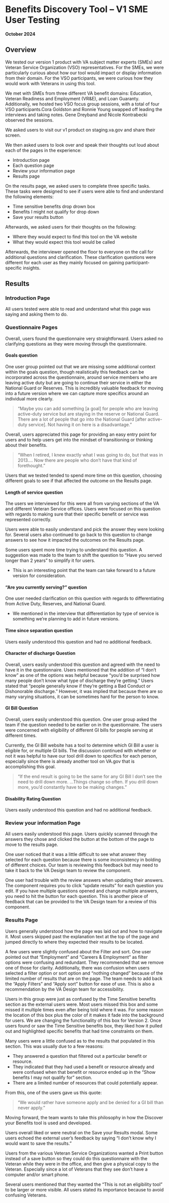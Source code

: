 # Benefits Discovery Tool – V1 SME User Testing
**October 2024**
## Overview
We tested our version 1 product with VA subject matter experts (SMEs) and Veteran Service Organization (VSO) representatives. For the SMEs, we were particularly curious about how our tool would impact or display information from their domain. For the VSO participants, we were curious how they would work with Veterans in using this tool.

We met with SMEs from three different VA benefit domains: Education, Veteran Readiness and Employment (VR&E), and Loan Guaranty. Additionally, we hosted two VSO focus group sessions, with a total of four VSO participants.Cora Goldston and Ronnie Young swapped off leading the interviews and taking notes. Gene Dreyband and Nicole Kontrabecki observed the sessions.

We asked users to visit our v1 product on staging.va.gov and share their screen.

We then asked users to look over and speak their thoughts out loud about each of the pages in the experience:
-	Introduction page
-	Each question page
-	Review your information page
-	Results page

On the results page, we asked users to complete three specific tasks. These tasks were designed to see if users were able to find and understand the following elements:
-	Time sensitive benefits drop drown box
-	Benefits I might not qualify for drop down
-	Save your results button

Afterwards, we asked users for their thoughts on the following:
-	Where they would expect to find this tool on the VA website
-	What they would expect this tool would be called

Afterwards, the interviewer opened the floor to everyone on the call for additional questions and clarification. These clarification questions were different for each user as they mainly focused on gaining participant-specific insights. 

## Results
### Introduction Page
All users tested were able to read and understand what this page was saying and asking them to do.
### Questionnaire Pages
Overall, users found the questionnaire very straightforward. Users asked no clarifying questions as they were moving through the questionnaire.

#### Goals question
One user group pointed out that we are missing some additional context within the goals question, though realistically this feedback can be incorporated across the questionnaire, around service members who are leaving active duty but are going to continue their service in either the National Guard or Reserves. This is incredibly valuable feedback for moving into a future version where we can capture more specifics around an individual more clearly.
> “Maybe you can add something [a goal] for people who are leaving active-duty service but are staying in the reserve or National Guard. There are a lot of people that go into the National Guard [after active-duty service]. Not having it on here is a disadvantage.”

Overall, users appreciated this page for providing an easy entry point for users and to help users get into the mindset of transitioning or thinking about their benefits. 
>	“When I retired, I knew exactly what I was going to do, but that was in 2013…. Now there are people who don’t have that kind of forethought.”

Users that we tested tended to spend more time on this question, choosing different goals to see if that affected the outcome on the Results page.

#### Length of service question
The users we interviewed for this were all from varying sections of the VA and different Veteran Service offices. Users were focused on this question with regards to making sure that their specific benefit or service was represented correctly. 

Users were able to easily understand and pick the answer they were looking for. Several users also continued to go back to this question to change answers to see how it impacted the outcomes on the Results page. 

Some users spent more time trying to understand this question. A suggestion was made to the team to shift the question to “Have you served longer than 2 years” to simplify it for users. 
-	This is an interesting point that the team can take forward to a future version for consideration.

#### “Are you currently serving?” question
One user needed clarification on this question with regards to differentiating from Active Duty, Reserves, and National Guard. 
-	We mentioned in the interview that differentiation by type of service is something we’re planning to add in future versions.

#### Time since separation question
Users easily understood this question and had no additional feedback.

#### Character of discharge Question
Overall, users easily understood this question and agreed with the need to have it in the questionnaire. Users mentioned that the addition of “I don’t know” as one of the options was helpful because “you’d be surprised how many people don’t know what type of discharge they’re getting.” Users stated that “people generally know if they’re getting a Bad Conduct or Dishonorable discharge.” However, it was implied that because there are so many varying situations, it can be sometimes hard for the person to know. 

#### GI Bill Question
Overall, users easily understood this question. One user group asked the team if the question needed to be earlier on in the questionnaire. The users were concerned with eligibility of different GI bills for people serving at different times. 

Currently, the GI Bill website has a tool to determine which GI Bill a user is eligible for, or multiple GI bills. The discussion continued with whether or not it was helpful to have our tool drill down to specifics for each person, especially since there is already another tool on VA.gov that is accomplishing this goal. 
>	“If the end result is going to be the same for any GI Bill I don’t see the need to drill down more. …Things change so often. If you drill down more, you’d constantly have to be making changes.”

#### Disability Rating Question
Users easily understood this question and had no additional feedback.

### Review your information Page
All users easily understood this page. Users quickly scanned through the answers they chose and clicked the button at the bottom of the page to move to the results page.

One user noticed that it was a little difficult to see what answer they selected for each question because there is some inconsistency in bolding of different choices. Our team is reviewing this feedback but may need to take it back to the VA Design team to review the component.

One user had trouble with the review answers when updating their answers. The component requires you to click “update results” for each question you edit. If you have multiple questions opened and change multiple answers, you need to hit the button for each question. This is another piece of feedback that can be provided to the VA Design team for a review of this component.

### Results Page
Users generally understood how the page was laid out and how to navigate it. Most users skipped past the explanation text at the top of the page and jumped directly to where they expected their results to be located. 

A few users were slightly confused about the Filter and sort. One user pointed out that “Employment” and “Careers & Employment” as filter options were confusing and redundant. They recommended that we remove one of those for clarity. Additionally, there was confusion when users selected a filter option or sort option and “nothing changed” because of the limited number of results that are on the page. The team needs to add back the “Apply Filters” and “Apply sort” button for ease of use. This is also a recommendation by the VA Design team for accessibility.

Users in this group were just as confused by the Time Sensitive benefits section as the external users were. Most users missed this box and some missed it multiple times even after being told where it was. For some reason the location of this box plus the color of it makes it fade into the background for users. We are changing the functionality of this box for Version 2. Once users found or saw the Time Sensitive benefits box, they liked how it pulled out and highlighted specific benefits that had time constraints on them. 

Many users were a little confused as to the results that populated in this section. This was usually due to a few reasons:
-	They answered a question that filtered out a particular benefit or resource.
-	They indicated that they had used a benefit or resource already and were confused when that benefit or resource ended up in the “Show benefits I may not qualify for” section.
-	There are a limited number of resources that could potentially appear.

From this, one of the users gave us this quote:

> “We would rather have someone apply and be denied for a GI bill than never apply.”

Moving forward, the team wants to take this philosophy in how the Discover your Benefits tool is used and developed. 

Users overall liked or were neutral on the Save your Results modal. Some users echoed the external user’s feedback by saying “I don’t know why I would want to save the results.”

Users from the various Veteran Service Organizations wanted a Print button instead of a save button so they could do this questionnaire with the Veteran while they were in the office, and then give a physical copy to the Veteran. Especially since a lot of Veterans that they see don’t have a computer and/or smart phone. 

Several users mentioned that they wanted the “This is not an eligibility tool” to be larger or more visible. All users stated its importance because to avoid confusing Veterans.
